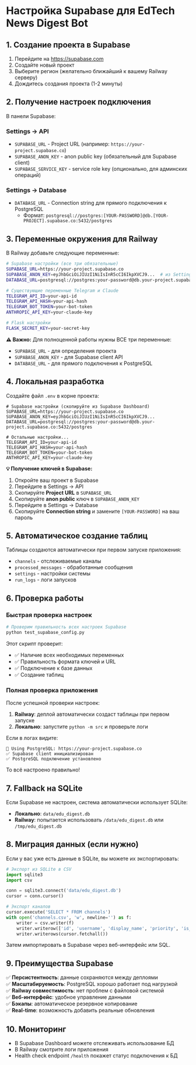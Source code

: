 # Настройка Supabase для EdTech News Digest Bot

## 1. Создание проекта в Supabase

1. Перейдите на https://supabase.com
2. Создайте новый проект
3. Выберите регион (желательно ближайший к вашему Railway серверу)
4. Дождитесь создания проекта (1-2 минуты)

## 2. Получение настроек подключения

В панели Supabase:

### Settings → API
- `SUPABASE_URL` - Project URL (например: `https://your-project.supabase.co`)  
- `SUPABASE_ANON_KEY` - anon public key (обязательный для Supabase client)
- `SUPABASE_SERVICE_KEY` - service role key (опционально, для админских операций)

### Settings → Database
- `DATABASE_URL` - Connection string для прямого подключения к PostgreSQL
  - Формат: `postgresql://postgres:[YOUR-PASSWORD]@db.[YOUR-PROJECT].supabase.co:5432/postgres`

## 3. Переменные окружения для Railway

В Railway добавьте следующие переменные:

```bash
# Supabase настройки (все три обязательные)
SUPABASE_URL=https://your-project.supabase.co
SUPABASE_ANON_KEY=eyJhbGciOiJIUzI1NiIsInR5cCI6IkpXVCJ9...  # из Settings → API → anon public
DATABASE_URL=postgresql://postgres:your-password@db.your-project.supabase.co:5432/postgres

# Существующие переменные Telegram и Claude  
TELEGRAM_API_ID=your-api-id
TELEGRAM_API_HASH=your-api-hash
TELEGRAM_BOT_TOKEN=your-bot-token
ANTHROPIC_API_KEY=your-claude-key

# Flask настройки
FLASK_SECRET_KEY=your-secret-key
```

**⚠️ Важно:** Для полноценной работы нужны ВСЕ три переменные:
- `SUPABASE_URL` - для определения проекта
- `SUPABASE_ANON_KEY` - для Supabase client API
- `DATABASE_URL` - для прямого подключения к PostgreSQL

## 4. Локальная разработка

Создайте файл `.env` в корне проекта:

```env
# Supabase настройки (скопируйте из Supabase Dashboard)
SUPABASE_URL=https://your-project.supabase.co
SUPABASE_ANON_KEY=eyJhbGciOiJIUzI1NiIsInR5cCI6IkpXVCJ9...
DATABASE_URL=postgresql://postgres:your-password@db.your-project.supabase.co:5432/postgres

# Остальные настройки...
TELEGRAM_API_ID=your-api-id
TELEGRAM_API_HASH=your-api-hash
TELEGRAM_BOT_TOKEN=your-bot-token
ANTHROPIC_API_KEY=your-claude-key
```

**💡 Получение ключей в Supabase:**
1. Откройте ваш проект в Supabase
2. Перейдите в Settings → API
3. Скопируйте **Project URL** в `SUPABASE_URL`
4. Скопируйте **anon public** ключ в `SUPABASE_ANON_KEY`
5. Перейдите в Settings → Database
6. Скопируйте **Connection string** и замените `[YOUR-PASSWORD]` на ваш пароль

## 5. Автоматическое создание таблиц

Таблицы создаются автоматически при первом запуске приложения:
- `channels` - отслеживаемые каналы
- `processed_messages` - обработанные сообщения
- `settings` - настройки системы
- `run_logs` - логи запусков

## 6. Проверка работы

### Быстрая проверка настроек
```bash
# Проверим правильность всех настроек Supabase
python test_supabase_config.py
```

Этот скрипт проверит:
- ✅ Наличие всех необходимых переменных
- ✅ Правильность формата ключей и URL
- ✅ Подключение к базе данных
- ✅ Создание таблиц

### Полная проверка приложения

После успешной проверки настроек:

1. **Railway**: деплой автоматически создаст таблицы при первом запуске
2. **Локально**: запустите `python -m src` и проверьте логи

Если в логах видите:
```
🐘 Using PostgreSQL: https://your-project.supabase.co
✅ Supabase client инициализирован
✅ PostgreSQL подключение установлено
```
То всё настроено правильно!

## 7. Fallback на SQLite

Если Supabase не настроен, система автоматически использует SQLite:
- **Локально**: `data/edu_digest.db`
- **Railway**: попытается использовать `/data/edu_digest.db` или `/tmp/edu_digest.db`

## 8. Миграция данных (если нужно)

Если у вас уже есть данные в SQLite, вы можете их экспортировать:

```python
# Экспорт из SQLite в CSV
import sqlite3
import csv

conn = sqlite3.connect('data/edu_digest.db')
cursor = conn.cursor()

# Экспорт каналов
cursor.execute('SELECT * FROM channels')
with open('channels.csv', 'w', newline='') as f:
    writer = csv.writer(f)
    writer.writerow(['id', 'username', 'display_name', 'priority', 'is_active', 'last_message_id', 'created_at', 'updated_at'])
    writer.writerows(cursor.fetchall())
```

Затем импортировать в Supabase через веб-интерфейс или SQL.

## 9. Преимущества Supabase

✅ **Персистентность**: данные сохраняются между деплоями  
✅ **Масштабируемость**: PostgreSQL хорошо работает под нагрузкой  
✅ **Railway совместимость**: нет проблем с файловой системой  
✅ **Веб-интерфейс**: удобное управление данными  
✅ **Бэкапы**: автоматическое резервное копирование  
✅ **Real-time**: возможность добавить реальные обновления  

## 10. Мониторинг

- В Supabase Dashboard можете отслеживать использование БД
- В Railway смотрите логи приложения
- Health check endpoint `/health` покажет статус подключения к БД